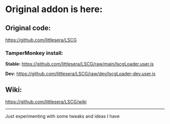 # Original addon is here:

## Original code:
https://github.com/littlesera/LSCG
### TamperMonkey install:
**Stable:** 
https://github.com/littlesera/LSCG/raw/main/lscgLoader.user.js

**Dev:** 
https://github.com/littlesera/LSCG/raw/dev/lscgLoader-dev.user.js
## Wiki:

https://github.com/littlesera/LSCG/wiki

------------------------------------
Just experimenting with some tweaks and ideas I have
